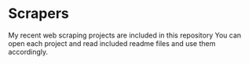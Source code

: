 # Scrapers
My recent web scraping projects are included in this repository
You can open each project and read included readme files and use them accordingly.
